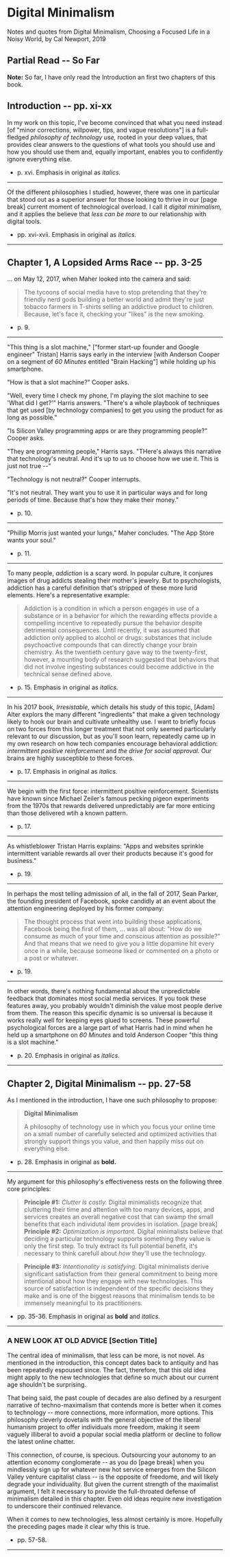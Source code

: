 
# Digital Minimalism

Notes and quotes from Digital Minimalism, Choosing a Focused Life in a Noisy World, by Cal Newport, 2019

## Partial Read -- So Far

**Note:** So far, I have only read the Introduction an first two chapters of this book.

## Introduction -- pp. xi-xx

In my work on this topic, I've become convinced that what you need instead [of "minor corrections, willpower, tips, and
vague resolutions"] is a full-fledged *philosophy of technology use,* rooted in your deep values, that provides clear
answers to the questions of what tools you should use and how you should use them and, equally important, enables you to
confidently ignore everything else.

- p. xvi.  Emphasis in original as *italics.*
---------

Of the different philosophies I studied, however, there was one in particular that stood out as a superior answer for those
looking to thrive in our [page break] current moment of technological overload.  I call it *digital minimalism,* and it
applies the believe that *less can be more* to our relationship with digital tools.

- pp. xvi-xvii.  Emphasis in original as *italics.*
---------

## Chapter 1, A Lopsided Arms Race -- pp. 3-25

... on May 12, 2017, when Maher looked into the camera and said:
> The tycoons of social media have to stop pretending that they're friendly nerd gods building a better world
> and admit they're just tobacco farmers in T-shirts selling an addictive product to children.  Because, let's
> face it, checking your "likes" is the new smoking.

- p. 9.
---------

"This thing is a slot machine," ["former start-up founder and Google engineer" Tristan] Harris says early in the interview
[with Anderson Cooper on a segment of *60 Minutes* entitled "Brain Hacking"] while holding up his smartphone.

"How is that a slot machine?" Cooper asks.

"Well, every time I check my phone, I'm playing the slot machine to see 'What did I get?'" Harris answers.  "There's a whole
playbook of techniques that get used [by technology companies] to get you using the product for as long as possible."

"Is Silicon Valley programming apps or are they programming people?" Cooper asks.

"They are programming people," Harris says.  "THere's always this narrative that technology's neutral.  And it's up to us to
choose how we use it.  This is just not true --"

"Technology is not neutral?" Cooper interrupts.

"It's not neutral.  They want you to use it in particular ways and for long periods of time.  Because that's how they make their
money."

- p. 10.
---------

"Phillip Morris just wanted your lungs," Maher concludes.  "The App Store wants your soul."

- p. 11.
---------

To many people, *addiction* is a scary word.  In popular culture, it conjures images of drug addicts stealing their mother's
jewelry.  But to psychologists, addiction has a careful definition that's stripped of these more lurid elements.  Here's a
representative example:
> Addiction is a condition in which a person engages in use of a substance or in a behavior for which the
> rewarding effects provide a compelling incentive to repeatedly pursue the behavior despite detrimental
> consequences.
Until recently, it was assumed that addiction only applied to alcohol or drugs: substances that include psychoactive compounds
that can directly change your brain chemistry.  As the twentieth century gave way to the twenty-first, however, a mounting body
of research suggested that behaviors that did not involve ingesting substances could become addictive in the technical sense
defined above.

- p. 15.  Emphasis in original as *italics.*
---------

In his 2017 book, *Irresistable,* which details his study of this topic, [Adam] Alter explors the many different "ingredients"
that make a given technology likely to hook our brain and cultivate unhealthy use.  I want to briefly focus on two forces from
this longer treatment that not only seemed particularly relevant to our discussion, but as you'll soon learn, repeatedly came up
in my own research on how tech companies encourage behavioral addiction: *intermittent positive reinforcement* and *the drive for
social approval.*
Our brains are highly susceptible to these forces.

- p. 17.  Emphasis in original as *italics.*
---------

We begin with the first force: intermittent positive reinforcement.  Scientists have known since Michael Zeiler's famous pecking
pigeon experiments from the 1970s that rewards delivered unpredictably are far more enticing than those delivered wtih a known
pattern.

- p. 17.
---------

As whistleblower Tristan Harris explains: "Apps and websites sprinkle intermittent variable rewards all over their products because
it's good for business."

- p. 19.
---------

In perhaps the most telling admission of all, in the fall of 2017, Sean Parker, the founding president of Facebook, spoke candidly
at an event about the attention engineering deployed by his former company:
> The thought process that went into building these applications, Facebook being the first of them, ... was all
> about: "How do we consume as much of your time and conscious attention as possible?"  And that means that we
> need to give you a little dopamine hit every once in a while, because someone liked or commented on a photo
> or a post or whatever.

- p. 19.
---------

In other words, there's nothing fundamental about the unpredictable feedback that dominates most social media services.  If you took
these features away, you probably wouldn't diminish the value most people derive from them.  The reason this specific dynamic is so
universal is because it works really well for keeping eyes glued to screens.  These powerful psychological forces are a large part of
what Harris had in mind when he held up a smartphone on *60 Minutes* and told Anderson Cooper "this thing is a slot machine."

- p. 20.  Emphasis in original as *italics.*
---------

## Chapter 2, Digital Minimalism -- pp. 27-58
As I mentioned in the introduction, I have one such philosophy to propose:
> **Digital Minimalism**
>
> A philosophy of technology use in which you focus your online time on a small number of carefully selected
> and optimized activities that strongly support things you value, and then happily miss out on everything
> else.

- p. 28.  Emphasis in original as **bold.**
---------

My argument for this philosophy's effectiveness  rests on the following three core principles:
> **Principle #1:** *Clutter is costly.*
> Digital minimalists recognize that cluttering their time and attention with too many devices, apps, and
> services creates an overall negative cost that can swamp the small benefits that each individutal item
> provides in isolation.
[page break]
> **Principle #2:** *Optimization is important.*
> Digital minimalists believe that deciding a particular technology supports something they value is only
> the first step.  To truly extract its full potential benefit, it's necessary to think carefull about
> *how* they'll use the technology.

> **Principle #3:** *Intentionality is satisfying.*
> Digital minimalists derive significant satisfaction from their general commitment to being more intentional
> about how they engage with new technologies.  This source of satisfaction is independent of the specific
> decisions they make and is one of the biggest reasons that minimalism tends to be immensely meaningful to
> its practitioners.

- pp. 35-36.  Emphasis in original as **bold** and *italics.*
---------

### A NEW LOOK AT OLD ADVICE [Section Title]
The central idea of minimalism, that less can be more, is not novel.  As mentioned in the introduction, this concept dates back to
antiquity and has been repeatedly espoused since.  The fact, therefore, that this old idea might apply to the new technologies that
define so much about our current age shouldn't be surprising.

That being said, the past couple of decades are also defined by a resurgent narrative of techno-maximalism that contends more is
better when it comes to technology -- more connections, more information, more options.  This philosophy cleverly dovetails with the
general objective of the liberal humanism project to offer individuals more freedom, making it seem vaguely illiberal to avoid a
popular social media platform or decline to follow the latest online chatter.

This connection, of course, is specious.  Outsourcing your autonomy to an attention economy conglomerate -- as you do [page break]
when you mindlessly sign up for whatever new hot service emerges from the Silicon Valley venture capitalist class -- is the opposite
of freedome, and will likely degrade your individuality.  But given the current strength of the maximalist argument, I felt it necessary
to provide the full-throated defense of minimalism detailed in this chapter.  Even old ideas require new investigation to underscore
their continued relevance.

When it comes to new technologies, less almost certainly is more.  Hopefully the preceding pages made it clear why this is true.

- pp. 57-58.
---------

